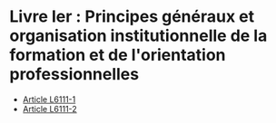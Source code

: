 # Livre Ier : Principes généraux et organisation institutionnelle de la formation et de l'orientation professionnelles 

* [Article L6111-1](./LEGIARTI000028697726.md)
* [Article L6111-2](./LEGIARTI000028698908.md)

